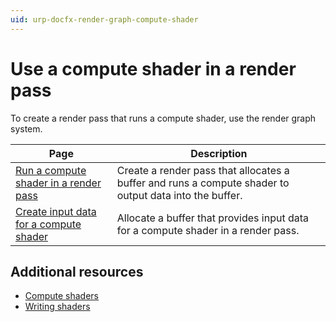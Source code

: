```yaml
---
uid: urp-docfx-render-graph-compute-shader
---
```

# Use a compute shader in a render pass

To create a render pass that runs a compute shader, use the render graph system.

| Page | Description |
|-|-|
| [Run a compute shader in a render pass](render-graph-compute-shader-run.md) | Create a render pass that allocates a buffer and runs a compute shader to output data into the buffer. |
| [Create input data for a compute shader](render-graph-compute-shader-input.md) | Allocate a buffer that provides input data for a compute shader in a render pass. |

## Additional resources

- [Compute shaders](https://docs.unity3d.com/6000.0/Documentation/Manual/class-ComputeShader.html)
- [Writing shaders](https://docs.unity3d.com/6000.0/Documentation/Manual/shader-writing.html)
